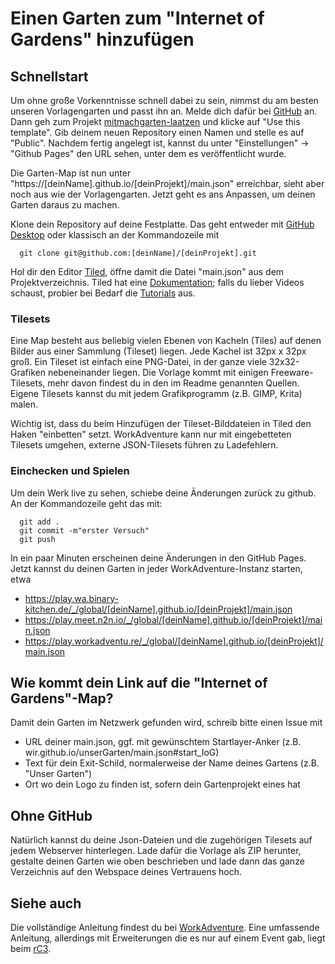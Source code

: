 # Einen Garten zum "Internet of Gardens" hinzufügen

## Schnellstart

Um ohne große Vorkenntnisse schnell dabei zu sein, nimmst du am besten unseren Vorlagengarten und passt ihn an. Melde dich dafür bei [GitHub](https://github.com/join) an. Dann geh zum Projekt [mitmachgarten-laatzen](https://github.com/c0c0bird/mitmachgarten-laatzen) und klicke auf "Use this template". Gib deinem neuen Repository einen Namen und stelle es auf "Public". Nachdem fertig angelegt ist, kannst du unter "Einstellungen" -> "Github Pages" den URL sehen, unter dem es veröffentlicht wurde.

Die Garten-Map ist nun unter "https://[deinName].github.io/[deinProjekt]/main.json" erreichbar, sieht aber noch aus wie der Vorlagengarten. Jetzt geht es ans Anpassen, um deinen Garten daraus zu machen.

Klone dein Repository auf deine Festplatte. Das geht entweder mit [GitHub Desktop](https://desktop.github.com/) oder klassisch an der Kommandozeile mit  
```
  git clone git@github.com:[deinName]/[deinProjekt].git
```
Hol dir den Editor [Tiled](https://www.mapeditor.org/), öffne damit die Datei "main.json" aus dem Projektverzeichnis. Tiled hat eine [Dokumentation](https://doc.mapeditor.org/en/stable/manual/introduction/); falls du lieber Videos schaust, probier bei Bedarf die [Tutorials](https://gamefromscratch.com/tiled-map-editor-tutorial-series/) aus.

### Tilesets

Eine Map besteht aus beliebig vielen Ebenen von Kacheln (Tiles) auf denen Bilder aus einer Sammlung (Tileset) liegen. Jede Kachel ist 32px x 32px groß. Ein Tileset ist einfach eine PNG-Datei, in der ganze viele 32x32-Grafiken nebeneinander liegen. Die Vorlage kommt mit einigen Freeware-Tilesets, mehr davon findest du in den im Readme genannten Quellen. Eigene Tilesets kannst du mit jedem Grafikprogramm (z.B. GIMP, Krita) malen.

Wichtig ist, dass du beim Hinzufügen der Tileset-Bilddateien in Tiled den Haken "einbetten" setzt. WorkAdventure kann nur mit eingebetteten Tilesets umgehen, externe JSON-Tilesets führen zu Ladefehlern.

### Einchecken und Spielen

Um dein Werk live zu sehen, schiebe deine Änderungen zurück zu github. An der Kommandozeile geht das mit:
```
  git add .
  git commit -m"erster Versuch"
  git push
```
In ein paar Minuten erscheinen deine Änderungen in den GitHub Pages. Jetzt kannst du deinen Garten in jeder WorkAdventure-Instanz starten, etwa

* https://play.wa.binary-kitchen.de/_/global/[deinName].github.io/[deinProjekt]/main.json
* https://play.meet.n2n.io/_/global/[deinName].github.io/[deinProjekt]/main.json
* https://play.workadventu.re/_/global/[deinName].github.io/[deinProjekt]/main.json

## Wie kommt dein Link auf die "Internet of Gardens"-Map?

Damit dein Garten im Netzwerk gefunden wird, schreib bitte einen Issue mit

* URL deiner main.json, ggf. mit gewünschtem Startlayer-Anker (z.B. wir.github.io/unserGarten/main.json#start_IoG)
* Text für dein Exit-Schild, normalerweise der Name deines Gartens (z.B. "Unser Garten")
* Ort wo dein Logo zu finden ist, sofern dein Gartenprojekt eines hat

## Ohne GitHub

Natürlich kannst du deine Json-Dateien und die zugehörigen Tilesets auf jedem Webserver hinterlegen. Lade dafür die Vorlage als ZIP herunter, gestalte deinen Garten wie oben beschrieben und lade dann das ganze Verzeichnis auf den Webspace deines Vertrauens hoch.

## Siehe auch

Die vollständige Anleitung findest du bei [WorkAdventure](https://workadventu.re/map-building).
Eine umfassende Anleitung, allerdings mit Erweiterungen die es nur auf einem Event gab, liegt beim [rC3](https://howto.rc3.world/maps.html#schnell-uberblick).

